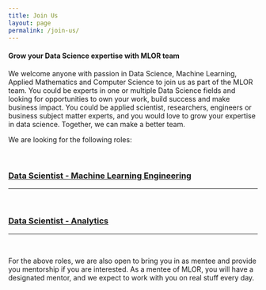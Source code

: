 ```yaml
---
title: Join Us
layout: page
permalink: /join-us/
---
```

<meta name="viewport" content="width=device-width, initial-scale=1">
<style>
#hp  {
float: left;    
 margin: 0 15px 0 0;
}
img {
  border: 2px solid #555;
}

p {
  font-family: 'Source Sans Pro', sans-serif;
  font-size: 15px;
  font-weight: normal;
}

h4 {
  font-family: 'Source Sans Pro', sans-serif;
  font-size: 15px;
  font-weight: normal;
}

body {
background-color: rgb(241,236,238);
background-color: radial-gradient(circle, rgba(241,236,238,1) 0%, rgba(97,124,196,1) 75%);
}
 
</style>
<script src="https://kit.fontawesome.com/7812f4f196.js" crossorigin="anonymous"></script>



<p><h4>Grow your Data Science expertise with MLOR team</h4></p>

<p>We welcome anyone with passion in Data Science, Machine Learning, Applied Mathematics and Computer Science to join us as part of the MLOR team. You could be experts in one or multiple Data Science fields and looking for opportunities to own your work, build success and make business impact. You could be applied scientist, researchers, engineers or business subject matter experts, and you would love to grow your expertise in data science. Together, we can make a better team.</p>
  
<p>We are looking for the following roles:</p>  
<br/>
<h3><a href="https://ml-or-ds-team.github.io/career/machine-learning-engineer.markdown">Data Scientist - Machine Learning Engineering</a></h3>
<hr>
<br/>
<h3><a href='https://ml-or-ds-team.github.io/career/analytics.markdown'>Data Scientist - Analytics</a></h3>
<hr>
<br/>
<p></p> For the above roles, we are also open to bring you in as mentee and provide you mentorship if you are interested. As a mentee of MLOR, you will have a designated mentor, and we expect to work with you on real stuff every day. 